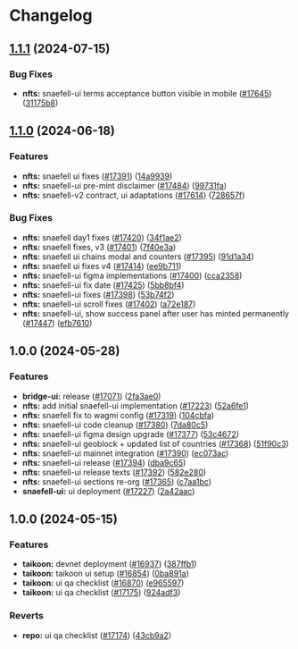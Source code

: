 # Changelog

## [1.1.1](https://github.com/taikoxyz/taiko-mono/compare/snaefell-ui-v1.1.0...snaefell-ui-v1.1.1) (2024-07-15)


### Bug Fixes

* **nfts:** snaefell-ui terms acceptance button visible in mobile ([#17645](https://github.com/taikoxyz/taiko-mono/issues/17645)) ([31175b8](https://github.com/taikoxyz/taiko-mono/commit/31175b8f2783eeebceb6acebc73b111c22206a88))

## [1.1.0](https://github.com/taikoxyz/taiko-mono/compare/snaefell-ui-v1.0.0...snaefell-ui-v1.1.0) (2024-06-18)


### Features

* **nfts:** snaefell ui fixes ([#17391](https://github.com/taikoxyz/taiko-mono/issues/17391)) ([14a9939](https://github.com/taikoxyz/taiko-mono/commit/14a9939f417ba73fd32c35099a067ae8b56e99bb))
* **nfts:** snaefell-ui pre-mint disclaimer ([#17484](https://github.com/taikoxyz/taiko-mono/issues/17484)) ([99731fa](https://github.com/taikoxyz/taiko-mono/commit/99731fa66a6e961d7d964b9dec43de5bfaa905bc))
* **nfts:** snaefell-v2 contract, ui adaptations ([#17614](https://github.com/taikoxyz/taiko-mono/issues/17614)) ([728657f](https://github.com/taikoxyz/taiko-mono/commit/728657f379f755e72b1a93ff4c70998cdeed26ac))


### Bug Fixes

* **nfts:** snaefell day1 fixes ([#17420](https://github.com/taikoxyz/taiko-mono/issues/17420)) ([34f1ae2](https://github.com/taikoxyz/taiko-mono/commit/34f1ae238a6f209d6cefdb6adf6d4b42236dfe82))
* **nfts:** snaefell fixes, v3 ([#17401](https://github.com/taikoxyz/taiko-mono/issues/17401)) ([7f40e3a](https://github.com/taikoxyz/taiko-mono/commit/7f40e3a20b3cdce375990e24cd22cd71f913fc01))
* **nfts:** snaefell ui chains modal and counters ([#17395](https://github.com/taikoxyz/taiko-mono/issues/17395)) ([91d1a34](https://github.com/taikoxyz/taiko-mono/commit/91d1a34ee0ebdbff09b1b7c8205934104a3b8382))
* **nfts:** snaefell ui fixes v4 ([#17414](https://github.com/taikoxyz/taiko-mono/issues/17414)) ([ee9b711](https://github.com/taikoxyz/taiko-mono/commit/ee9b711b854f3df1b8bdea91be352e53222ac4bc))
* **nfts:** snaefell-ui figma implementations ([#17400](https://github.com/taikoxyz/taiko-mono/issues/17400)) ([cca2358](https://github.com/taikoxyz/taiko-mono/commit/cca235839ac099b351a60966dd00ce59bfd9dcd2))
* **nfts:** snaefell-ui fix date ([#17425](https://github.com/taikoxyz/taiko-mono/issues/17425)) ([5bb8bf4](https://github.com/taikoxyz/taiko-mono/commit/5bb8bf458c5828e91e021a1b5ef481a0b2785de5))
* **nfts:** snaefell-ui fixes ([#17398](https://github.com/taikoxyz/taiko-mono/issues/17398)) ([53b74f2](https://github.com/taikoxyz/taiko-mono/commit/53b74f20a9e1581973f3a47390d792d2f6921f96))
* **nfts:** snaefell-ui scroll fixes ([#17402](https://github.com/taikoxyz/taiko-mono/issues/17402)) ([a72e187](https://github.com/taikoxyz/taiko-mono/commit/a72e18753c77912b69f6317394b9b95a9b61d660))
* **nfts:** snaefell-ui, show success panel after user has minted permanently ([#17447](https://github.com/taikoxyz/taiko-mono/issues/17447)) ([efb7610](https://github.com/taikoxyz/taiko-mono/commit/efb7610417160c0c44524badcd6e5c6e590da051))

## 1.0.0 (2024-05-28)


### Features

* **bridge-ui:** release  ([#17071](https://github.com/taikoxyz/taiko-mono/issues/17071)) ([2fa3ae0](https://github.com/taikoxyz/taiko-mono/commit/2fa3ae0b2b2317a467709110c381878a3a9f8ec6))
* **nfts:** add initial snaefell-ui implementation ([#17223](https://github.com/taikoxyz/taiko-mono/issues/17223)) ([52a6fe1](https://github.com/taikoxyz/taiko-mono/commit/52a6fe1620e106357176620ed17e14bb1395c218))
* **nfts:** snaefell fix to wagmi config ([#17319](https://github.com/taikoxyz/taiko-mono/issues/17319)) ([104cbfa](https://github.com/taikoxyz/taiko-mono/commit/104cbfa785e7c5c0fce9f418434cd45a61f037ec))
* **nfts:** snaefell-ui code cleanup ([#17380](https://github.com/taikoxyz/taiko-mono/issues/17380)) ([7da80c5](https://github.com/taikoxyz/taiko-mono/commit/7da80c525e60e308c087b26b02bd2415b555ca7e))
* **nfts:** snaefell-ui figma design upgrade ([#17377](https://github.com/taikoxyz/taiko-mono/issues/17377)) ([53c4672](https://github.com/taikoxyz/taiko-mono/commit/53c4672815ce5e90dea45291fb02cb2f0bb2e3c8))
* **nfts:** snaefell-ui geoblock + updated list of countries ([#17368](https://github.com/taikoxyz/taiko-mono/issues/17368)) ([51f90c3](https://github.com/taikoxyz/taiko-mono/commit/51f90c316ce4d7819a412fd4d3f942b8d5747b72))
* **nfts:** snaefell-ui mainnet integration ([#17390](https://github.com/taikoxyz/taiko-mono/issues/17390)) ([ec073ac](https://github.com/taikoxyz/taiko-mono/commit/ec073ac8c1de5374d43207dad78fc25c3ed425e7))
* **nfts:** snaefell-ui release ([#17394](https://github.com/taikoxyz/taiko-mono/issues/17394)) ([dba9c65](https://github.com/taikoxyz/taiko-mono/commit/dba9c6593debc64daa307a2ff7faea42a1d37bec))
* **nfts:** snaefell-ui release texts ([#17392](https://github.com/taikoxyz/taiko-mono/issues/17392)) ([582e280](https://github.com/taikoxyz/taiko-mono/commit/582e280a84728353259f9eb7eed2bb32e4373f54))
* **nfts:** snaefell-ui sections re-org ([#17365](https://github.com/taikoxyz/taiko-mono/issues/17365)) ([c7aa1bc](https://github.com/taikoxyz/taiko-mono/commit/c7aa1bc2bf80947ff43f7c039e3e21167d35a1bb))
* **snaefell-ui:** ui deployment ([#17227](https://github.com/taikoxyz/taiko-mono/issues/17227)) ([2a42aac](https://github.com/taikoxyz/taiko-mono/commit/2a42aac425fec5534ef9a5364e157cf52d1f7d13))

## 1.0.0 (2024-05-15)


### Features

* **taikoon:** devnet deployment ([#16937](https://github.com/taikoxyz/taiko-mono/issues/16937)) ([387ffb1](https://github.com/taikoxyz/taiko-mono/commit/387ffb1d18423f9e52dd9f668ddfaef748f7c97f))
* **taikoon:** taikoon ui setup ([#16854](https://github.com/taikoxyz/taiko-mono/issues/16854)) ([0ba891a](https://github.com/taikoxyz/taiko-mono/commit/0ba891a11f84d5a612dda10c5074d402cffd4100))
* **taikoon:** ui qa checklist ([#16870](https://github.com/taikoxyz/taiko-mono/issues/16870)) ([e965597](https://github.com/taikoxyz/taiko-mono/commit/e96559762d844b042bbf23de878883d3b647671a))
* **taikoon:** ui qa checklist ([#17175](https://github.com/taikoxyz/taiko-mono/issues/17175)) ([924adf3](https://github.com/taikoxyz/taiko-mono/commit/924adf3df2db4d4bee9a2af912705aea5dbc3659))


### Reverts

* **repo:** ui qa checklist ([#17174](https://github.com/taikoxyz/taiko-mono/issues/17174)) ([43cb9a2](https://github.com/taikoxyz/taiko-mono/commit/43cb9a2f82ae808fde282154cded508b52dd76b3))
